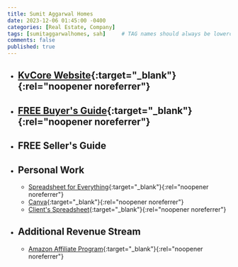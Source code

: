 ```yaml
---
title: Sumit Aggarwal Homes
date: 2023-12-06 01:45:00 -0400
categories: [Real Estate, Company]
tags: [sumitaggarwalhomes, sah]     # TAG names should always be lowercase
comments: false
published: true
---
```


* ## [KvCore Website](https://sumitaggarwal.exprealty.com/){:target="_blank"}{:rel="noopener noreferrer"}

* ## [FREE Buyer's Guide](https://sumitaggarwal.exprealty.com/ask/f280c303722cbd41200f00b0b09d6647){:target="_blank"}{:rel="noopener noreferrer"}

* ## FREE Seller's Guide

* ## Personal Work
    * [Spreadsheet for Everything](https://docs.google.com/spreadsheets/d/1iA-husZ-32jvsDiNqSBbbr2-pR_VzYfbOcToXCK4jE4/edit?pli=1#gid=0){:target="_blank"}{:rel="noopener noreferrer"}
    * [Canva](https://www.canva.com/folder/FAFwI_C2OnQ){:target="_blank"}{:rel="noopener noreferrer"}
    * [Client's Spreadsheet](https://docs.google.com/spreadsheets/d/1okr6-jT-O9LT8w-k3kXZFnUCL9YjAiOIfwCYL2jTIQc/edit#gid=0){:target="_blank"}{:rel="noopener noreferrer"}

* ## Additional Revenue Stream
    * [Amazon Affiliate Program](https://affiliate-program.amazon.com/home){:target="_blank"}{:rel="noopener noreferrer"}